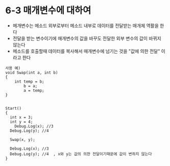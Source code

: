 # 6-3 매개변수에 대하여
* 메개변수는 메소드 외부로부터 메소드 내부로 데이터를 전달받는 매개체 역활을 한다
* 전달을 받는 변수이기에 매개변수의 값을 바꾸도 전달한 외부 변수의 값이 바뀌지 않는다
* 메소드를 호출할때 데이터를 복사해서 매개변수에 넘기는 것을 "값에 의한 전달" 이라고 한다
  

```
사용 예)
void Swap(int a, int b)
{
    int temp = b;
		b = a;
		a = temp;
}


Start()
{
  int x = 3;
  int y = 4;
 	Debug.Log(x); //3 
  Debug.Log(y); //4

  Swap(x, y);

  Debug.Log(x); //3 
  Debug.Log(y); //4  , x와 y는 값의 의한 전달이기때문에 값이 변하지 않는다
}
```









